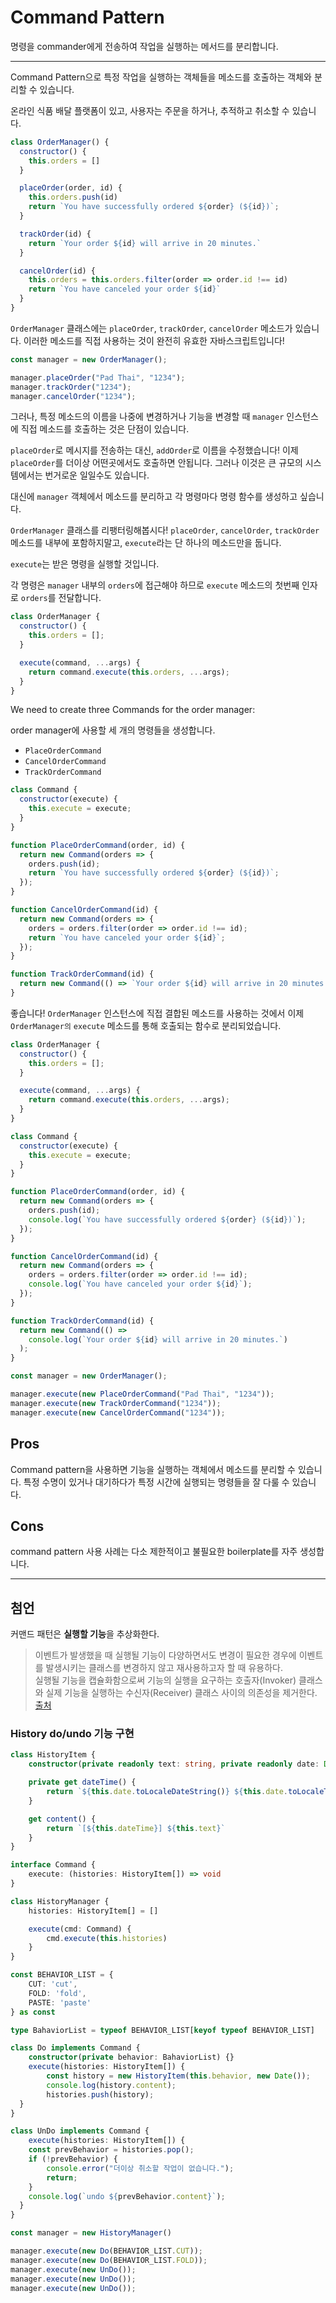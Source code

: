 # Command Pattern

명령을 commander에게 전송하여 작업을 실행하는 메서드를 분리합니다.

---

Command Pattern으로 특정 작업을 실행하는 객체들을 메소드를 호출하는 객체와 분리할 수 있습니다.

온라인 식품 배달 플랫폼이 있고, 사용자는 주문을 하거나, 추적하고 취소할 수 있습니다.

```js
class OrderManager() {
  constructor() {
    this.orders = []
  }

  placeOrder(order, id) {
    this.orders.push(id)
    return `You have successfully ordered ${order} (${id})`;
  }

  trackOrder(id) {
    return `Your order ${id} will arrive in 20 minutes.`
  }

  cancelOrder(id) {
    this.orders = this.orders.filter(order => order.id !== id)
    return `You have canceled your order ${id}`
  }
}
```

`OrderManager` 클래스에는 `placeOrder`, `trackOrder`, `cancelOrder` 메소드가 있습니다. 이러한 메소드를 직접 사용하는 것이 완전히 유효한 자바스크립트입니다!

```js
const manager = new OrderManager();

manager.placeOrder("Pad Thai", "1234");
manager.trackOrder("1234");
manager.cancelOrder("1234");
```

그러나, 특정 메소드의 이름을 나중에 변경하거나 기능을 변경할 때 `manager` 인스턴스에 직접 메소드를 호출하는 것은 단점이 있습니다. 

`placeOrder`로 메시지를 전송하는 대신, `addOrder`로 이름을 수정했습니다! 이제 `placeOrder`를 더이상 어떤곳에서도 호출하면 안됩니다. 그러나 이것은 큰 규모의 시스템에서는 번거로운 일일수도 있습니다.

대신에 `manager` 객체에서 메소드를 분리하고 각 명령마다 명령 함수를 생성하고 싶습니다.

`OrderManager` 클래스를 리팽터링해봅시다! `placeOrder`, `cancelOrder`, `trackOrder` 메소드를 내부에 포함하지말고, `execute`라는 단 하나의 메소드만을 둡니다.

`execute`는 받은 명령을 실행할 것입니다.

각 명령은 `manager` 내부의 `orders`에 접근해야 하므로 `execute` 메소드의 첫번째 인자로 `orders`를 전달합니다.

```js
class OrderManager {
  constructor() {
    this.orders = [];
  }

  execute(command, ...args) {
    return command.execute(this.orders, ...args);
  }
}
```

We need to create three Commands for the order manager:

order manager에 사용할 세 개의 명령들을 생성합니다.

- `PlaceOrderCommand`
- `CancelOrderCommand`
- `TrackOrderCommand`

```js
class Command {
  constructor(execute) {
    this.execute = execute;
  }
}

function PlaceOrderCommand(order, id) {
  return new Command(orders => {
    orders.push(id);
    return `You have successfully ordered ${order} (${id})`;
  });
}

function CancelOrderCommand(id) {
  return new Command(orders => {
    orders = orders.filter(order => order.id !== id);
    return `You have canceled your order ${id}`;
  });
}

function TrackOrderCommand(id) {
  return new Command(() => `Your order ${id} will arrive in 20 minutes.`);
}
```

좋습니다! `OrderManager` 인스턴스에 직접 결합된 메소드를 사용하는 것에서 이제 `OrderManager의` `execute` 메소드를 통해 호출되는 함수로 분리되었습니다.

```js
class OrderManager {
  constructor() {
    this.orders = [];
  }

  execute(command, ...args) {
    return command.execute(this.orders, ...args);
  }
}

class Command {
  constructor(execute) {
    this.execute = execute;
  }
}

function PlaceOrderCommand(order, id) {
  return new Command(orders => {
    orders.push(id);
    console.log(`You have successfully ordered ${order} (${id})`);
  });
}

function CancelOrderCommand(id) {
  return new Command(orders => {
    orders = orders.filter(order => order.id !== id);
    console.log(`You have canceled your order ${id}`);
  });
}

function TrackOrderCommand(id) {
  return new Command(() =>
    console.log(`Your order ${id} will arrive in 20 minutes.`)
  );
}

const manager = new OrderManager();

manager.execute(new PlaceOrderCommand("Pad Thai", "1234"));
manager.execute(new TrackOrderCommand("1234"));
manager.execute(new CancelOrderCommand("1234"));
```

## Pros

Command pattern을 사용하면 기능을 실행하는 객체에서 메소드를 분리할 수 있습니다. 특정 수명이 있거나 대기하다가 특정 시간에 실행되는 명령들을 잘 다룰 수 있습니다. 

## Cons
command pattern 사용 사례는 다소 제한적이고 불필요한 boilerplate를 자주 생성합니다.

---

## 첨언

커맨드 패턴은 **실행할 기능**을 추상화한다. 

> 이벤트가 발생했을 때 실행될 기능이 다양하면서도 변경이 필요한 경우에 이벤트를 발생시키는 클래스를 변경하지 않고 재사용하고자 할 때 유용하다.  
> 실행될 기능을 캡슐화함으로써 기능의 실행을 요구하는 호출자(Invoker) 클래스와 실제 기능을 실행하는 수신자(Receiver) 클래스 사이의 의존성을 제거한다.  
> [출처](https://gmlwjd9405.github.io/2018/07/07/command-pattern.html)


### History do/undo 기능 구현

```ts
class HistoryItem {
    constructor(private readonly text: string, private readonly date: Date) {}

    private get dateTime() {
        return `${this.date.toLocaleDateString()} ${this.date.toLocaleTimeString()}`
    }

    get content() {
        return `[${this.dateTime}] ${this.text}`
    }
}

interface Command {
    execute: (histories: HistoryItem[]) => void
}

class HistoryManager {
    histories: HistoryItem[] = []

    execute(cmd: Command) {
        cmd.execute(this.histories)
    }
}

const BEHAVIOR_LIST = {
    CUT: 'cut',
    FOLD: 'fold',
    PASTE: 'paste'
} as const

type BahaviorList = typeof BEHAVIOR_LIST[keyof typeof BEHAVIOR_LIST]

class Do implements Command {
    constructor(private behavior: BahaviorList) {}
    execute(histories: HistoryItem[]) {
        const history = new HistoryItem(this.behavior, new Date());
        console.log(history.content);
        histories.push(history);
  }
}

class UnDo implements Command {
    execute(histories: HistoryItem[]) {
    const prevBehavior = histories.pop();
    if (!prevBehavior) {
        console.error("더이상 취소할 작업이 없습니다.");
        return;
    }
    console.log(`undo ${prevBehavior.content}`);
  }
}

const manager = new HistoryManager()

manager.execute(new Do(BEHAVIOR_LIST.CUT));
manager.execute(new Do(BEHAVIOR_LIST.FOLD));
manager.execute(new UnDo());
manager.execute(new UnDo());
manager.execute(new UnDo());
```